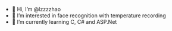 - 👋 Hi, I’m @lzzzzhao
- 👀 I’m interested in face recognition with temperature recording
- 🌱 I’m currently learning C, C# and ASP.Net

<!---
lzzzzhao/lzzzzhao is a ✨ special ✨ repository because its `README.md` (this file) appears on your GitHub profile.
You can click the Preview link to take a look at your changes.
--->

